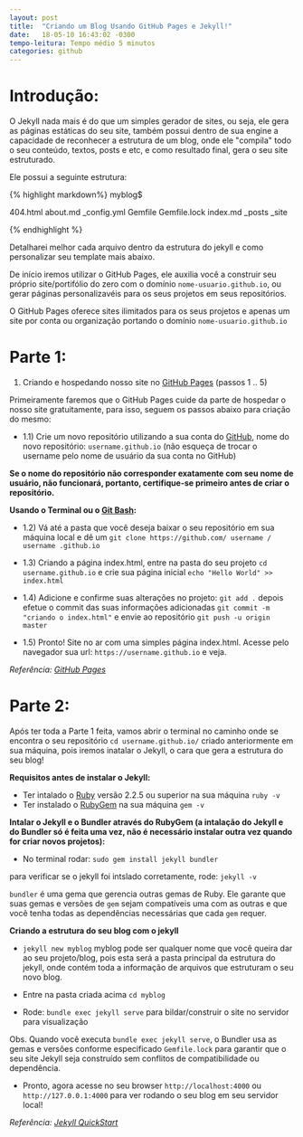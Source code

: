 ```yaml
---
layout: post
title:  "Criando um Blog Usando GitHub Pages e Jekyll!"
date:   18-05-10 16:43:02 -0300
tempo-leitura: Tempo médio 5 minutos
categories: github
---
```


# Introdução:

O Jekyll nada mais é do que um simples gerador de sites, ou seja, ele gera as páginas estáticas do seu site, também possui dentro de sua engine a capacidade de reconhecer a estrutura de um blog, onde ele "compila" todo o seu conteúdo, textos, posts e etc, e como resultado final, gera o seu site estruturado. 

Ele possui a seguinte estrutura:

{% highlight markdown%}
myblog$

404.html  about.md  _config.yml  Gemfile  Gemfile.lock  index.md  _posts  _site

{% endhighlight %}

Detalharei melhor cada arquivo dentro da estrutura do jekyll e como personalizar seu template mais abaixo. 

De início iremos utilizar o GitHub Pages, ele auxilia você a construir seu próprio site/portifólio do zero com o domínio `nome-usuario.github.io`, ou gerar páginas personalizavéis para os seus projetos em seus repositórios. 

O GitHub Pages oferece sites ilimitados para os seus projetos e apenas um site por conta ou organização portando o domínio `nome-usuario.github.io`

# Parte 1:

1) Criando e hospedando nosso site no [GitHub Pages][github-pages] (passos 1 .. 5)

Primeiramente faremos que o GitHub Pages cuide da parte de hospedar o nosso site gratuitamente, para isso, seguem os passos abaixo para criação do mesmo:

+ 1.1) Crie um novo repositório utilizando a sua conta do [GitHub][github], nome do novo repositório: `username.github.io` (não esqueça de trocar o username pelo nome de usuário da sua conta no GitHub) 

**Se o nome do repositório não corresponder exatamente com seu nome de usuário, não funcionará, portanto, certifique-se primeiro antes de criar o repositório.**

**Usando o Terminal ou o [Git Bash][git-bash]:**

+ 1.2) Vá até a pasta que você deseja baixar o seu repositório em sua máquina local e dê um `git clone https://github.com/ username / username .github.io`

+ 1.3) Criando a página index.html, entre na pasta do seu projeto `cd username.github.io` e crie sua página inicial `echo "Hello World" >> index.html` 

+ 1.4) Adicione e confirme suas alterações no projeto: `git add .` depois efetue o commit das suas informações adicionadas `git commit -m "criando o index.html"` e envie ao repositório `git push -u origin master`

+ 1.5) Pronto! Site no ar com uma simples página index.html. Acesse pelo navegador sua url: `https://username.github.io` e veja.

*Referência: [GitHub Pages][github-pages]* 

# Parte 2:

Após ter toda a Parte 1 feita, vamos abrir o terminal no caminho onde se encontra o seu repositório `cd username.github.io/` criado anteriormente em sua máquina, pois iremos inatalar o Jekyll, o cara que gera a estrutura do seu blog!

**Requisitos antes de instalar o Jekyll:**

- Ter intalado o [Ruby][ruby] versão 2.2.5 ou superior na sua máquina `ruby -v`
- Ter instalado o [RubyGem][rubygem] na sua máquina `gem -v`

**Intalar o Jekyll e o Bundler através do RubyGem (a intalação do Jekyll e do Bundler só é feita uma vez, não é necessário instalar outra vez quando for criar novos projetos):**

- No terminal rodar: `sudo gem install jekyll bundler` 

para verificar se o jekyll foi intslado corretamente, rode: `jekyll -v`

`bundler` é uma gema que gerencia outras gemas de Ruby. Ele garante que suas gemas e versões de `gem` sejam compatíveis uma com as outras e que você tenha todas as dependências necessárias que cada `gem` requer.

**Criando a estrutura do seu blog com o jekyll**

- `jekyll new myblog` myblog pode ser qualquer nome que você queira dar ao seu projeto/blog, pois esta será a pasta principal da estrutura do jekyll, onde contém toda a informação de arquivos que estruturam o seu novo blog.

- Entre na pasta criada acima `cd myblog`

- Rode: `bundle exec jekyll serve` para bildar/construir o site no servidor para visualização

Obs. Quando você executa `bundle exec jekyll serve`, o Bundler usa as gemas e versões conforme especificado `Gemfile.lock` para garantir que o seu site Jekyll seja construído sem conflitos de compatibilidade ou dependência.

- Pronto, agora acesse no seu browser `http://localhost:4000` ou  `http://127.0.0.1:4000` para ver rodando o seu blog em seu servidor local! 

*Referência: [Jekyll QuickStart][jekyll-quickstart]*

[github-pages]: https://pages.github.com/
[github]: https://github.com/new
[git-bash]: https://git-scm.com/downloads
[ruby]: https://www.ruby-lang.org/en/documentation/installation/
[rubygem]: https://rubygems.org/pages/download
[jekyll-quickstart]: https://jekyllrb.com/docs/quickstart/
